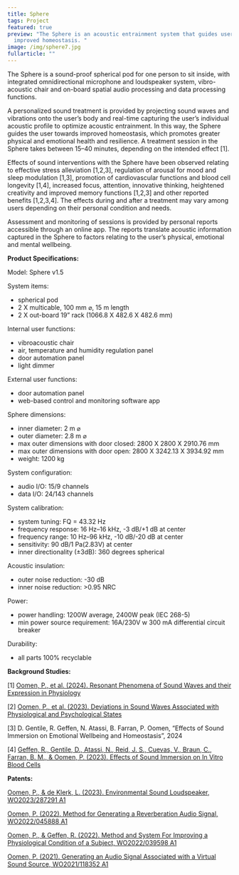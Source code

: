 ```yaml
---
title: Sphere
tags: Project
featured: true
preview: "The Sphere is an acoustic entrainment system that guides users to
  improved homeostasis. "
image: /img/sphere7.jpg
fullarticle: ""
---
```

The Sphere is a sound-proof spherical pod for one person to sit inside, with integrated omnidirectional microphone and loudspeaker system, vibro-acoustic chair and on-board spatial audio processing and data processing functions. 

A personalized sound treatment is provided by projecting sound waves and vibrations onto the user’s body and real-time capturing the user’s individual acoustic profile to optimize acoustic entrainment. In this way, the Sphere guides the user towards improved homeostasis, which  promotes greater physical and emotional health and resilience. A treatment session in the Sphere takes between 15–40 minutes, depending on the intended effect \[1]. 

Effects of sound interventions with the Sphere have been observed relating to effective stress alleviation \[1,2,3], regulation of arousal for mood and sleep modulation \[1,3], promotion of cardiovascular functions and blood cell longevity \[1,4], increased focus, attention, innovative thinking, heightened creativity and improved memory functions \[1,2,3] and other reported benefits \[1,2,3,4]. The effects during and after a treatment may vary among users depending on their personal condition and needs.

Assessment and monitoring of sessions is provided by personal reports accessible through an online app. The reports translate acoustic information captured in the Sphere to factors relating to the user’s physical, emotional and mental wellbeing.

**Product Specifications:**

Model: Sphere v1.5

System items: 

* spherical pod
* 2 X multicable, 100 mm ⌀, 15 m length
* 2 X out-board 19” rack (1066.8 X 482.6 X 482.6 mm)

Internal user functions:

* vibroacoustic chair
* air, temperature and humidity regulation panel
* door automation panel
* light dimmer

External user functions:

* door automation panel
* web-based control and monitoring software app 

Sphere dimensions:

* inner diameter: 2 m ⌀
* outer diameter: 2.8 m ⌀
* max outer dimensions with door closed: 2800 X 2800 X 2910.76 mm
* max outer dimensions with door open: 2800 X 3242.13 X 3934.92 mm
* weight: 1200 kg

System configuration:

* audio I/O: 15/9 channels
* data I/O: 24/143 channels

System calibration:

* system tuning: FQ = 43.32 Hz
* frequency response: 16 Hz–16 kHz, -3 dB/+1 dB at center
* frequency range: 10 Hz–96 kHz, -10 dB/-20 dB at center
* sensitivity: 90 dB/1 Pa(2.83V) at center
* inner directionality (±3dB): 360 degrees spherical

Acoustic insulation:

* outer noise reduction: -30 dB 
* inner noise reduction: >0.95 NRC 

Power:

* power handling: 1200W average, 2400W peak (IEC 268-5)
* min power source requirement: 16A/230V w 300 mA differential circuit breaker 

Durability:

* all parts 100% recyclable

**Background Studies:** 

\[1] [Oomen, P., et al. (2024). Resonant Phenomena of Sound Waves and their Expression in Physiology](https://doi.org/10.13140/RG.2.2.29100.88963) 

\[2] [Oomen, P., et al. (2023). Deviations in Sound Waves Associated with Physiological and Psychological States](https://doi.org/10.31219/osf.io/dt2wp)

\[3] D. Gentile, R. Geffen, N. Atassi, B. Farran, P. Oomen, “Effects of Sound Immersion on Emotional Wellbeing and Homeostasis”, 2024

\[4] [Geffen, R., Gentile, D., Atassi, N., Reid, J. S., Cuevas, V., Braun, C., Farran, B. M., & Oomen, P. (2023). Effects of Sound Immersion on In Vitro Blood Cells](https://doi.org/10.31219/osf.io/b4gs6)

**Patents:** 

[Oomen, P., & de Klerk, L. (2023). Environmental Sound Loudspeaker, WO2023/287291 A1](https://osf.io/2ez8f) 

[Oomen, P. (2022). Method for Generating a Reverberation Audio Signal, WO2022/045888 A1](https://osf.io/dj7x9)

[Oomen, P., & Geffen, R. (2022). Method and System For Improving a Physiological Condition of a Subject, WO2022/039598 A1](https://osf.io/e7g8k)

[Oomen, P. (2021). Generating an Audio Signal Associated with a Virtual Sound Source, WO2021/118352 A1](https://osf.io/j8k2f)[](https://osf.io/hvcqx/download/)
